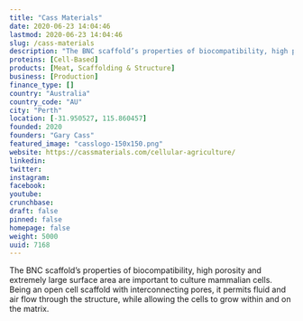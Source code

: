 ```yaml
---
title: "Cass Materials"
date: 2020-06-23 14:04:46
lastmod: 2020-06-23 14:04:46
slug: /cass-materials
description: "The BNC scaffold’s properties of biocompatibility, high porosity and extremely large surface area are important to culture mammalian cells. Being an open cell scaffold with interconnecting pores, it permits fluid and air flow through the structure, while allowing the cells to grow within and on the matrix."
proteins: [Cell-Based]
products: [Meat, Scaffolding & Structure]
business: [Production]
finance_type: []
country: "Australia"
country_code: "AU"
city: "Perth"
location: [-31.950527, 115.860457]
founded: 2020
founders: "Gary Cass"
featured_image: "casslogo-150x150.png"
website: https://cassmaterials.com/cellular-agriculture/
linkedin: 
twitter: 
instagram: 
facebook: 
youtube: 
crunchbase: 
draft: false
pinned: false
homepage: false
weight: 5000
uuid: 7168
---
```

The BNC scaffold’s properties of biocompatibility, high porosity and extremely large surface area are important to culture mammalian cells. Being an open cell scaffold with interconnecting pores, it permits fluid and air flow through the structure, while allowing the cells to grow within and on the matrix.
